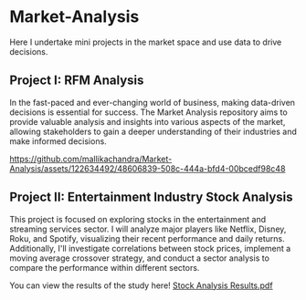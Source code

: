 # Market-Analysis
Here I undertake mini projects in the market space and use data to drive decisions.
## Project I: RFM Analysis
In the fast-paced and ever-changing world of business, making data-driven decisions is essential for success. The Market Analysis repository aims to provide valuable analysis and insights into various aspects of the market, allowing stakeholders to gain a deeper understanding of their industries and make informed decisions.

https://github.com/mallikachandra/Market-Analysis/assets/122634492/48606839-508c-444a-bfd4-00bcedf98c48

## Project II: Entertainment Industry Stock Analysis 
This project is focused on exploring stocks in the entertainment and streaming services sector. I will analyze major players like Netflix, Disney, Roku, and Spotify, visualizing their recent performance and daily returns. Additionally, I'll investigate correlations between stock prices, implement a moving average crossover strategy, and conduct a sector analysis to compare the performance within different sectors. 

You can view the results of the study here!
[Stock Analysis Results.pdf](https://github.com/mallikachandra/Market-Analysis/files/12171756/Stock.Analysis.Results.pdf)







